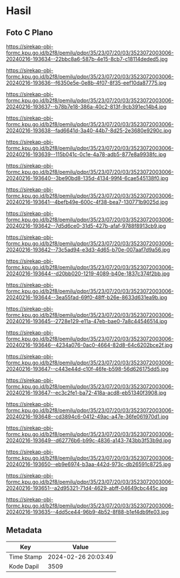 # Hasil

## Foto C Plano

https://sirekap-obj-formc.kpu.go.id/b2f8/pemilu/pdpr/35/23/07/20/03/3523072003006-20240216-193634--22bbc8a6-587b-4e15-8cb7-c18114deded5.jpg

https://sirekap-obj-formc.kpu.go.id/b2f8/pemilu/pdpr/35/23/07/20/03/3523072003006-20240216-193636--f6350e5e-0e8b-4f07-8f35-eef10da87775.jpg

https://sirekap-obj-formc.kpu.go.id/b2f8/pemilu/pdpr/35/23/07/20/03/3523072003006-20240216-193637--b78b7e18-386a-40c2-813f-9cb391ec14b4.jpg

https://sirekap-obj-formc.kpu.go.id/b2f8/pemilu/pdpr/35/23/07/20/03/3523072003006-20240216-193638--fad6641d-3a40-44b7-8d25-2e3680e9290c.jpg

https://sirekap-obj-formc.kpu.go.id/b2f8/pemilu/pdpr/35/23/07/20/03/3523072003006-20240216-193639--115b041c-0c1e-4a78-adb5-877e8a9938fc.jpg

https://sirekap-obj-formc.kpu.go.id/b2f8/pemilu/pdpr/35/23/07/20/03/3523072003006-20240216-193640--3be90bd8-135d-4134-99f4-6cae545138f0.jpg

https://sirekap-obj-formc.kpu.go.id/b2f8/pemilu/pdpr/35/23/07/20/03/3523072003006-20240216-193641--4befb49e-600c-4f38-bea7-130771b9025d.jpg

https://sirekap-obj-formc.kpu.go.id/b2f8/pemilu/pdpr/35/23/07/20/03/3523072003006-20240216-193642--7d5d6ce0-31d5-427b-afaf-9788f8913cb9.jpg

https://sirekap-obj-formc.kpu.go.id/b2f8/pemilu/pdpr/35/23/07/20/03/3523072003006-20240216-193642--73c5ad94-e3d3-4d65-b70e-007aaf7d9a56.jpg

https://sirekap-obj-formc.kpu.go.id/b2f8/pemilu/pdpr/35/23/07/20/03/3523072003006-20240216-193644--d20bb020-1219-4089-b40e-1837c374f2bb.jpg

https://sirekap-obj-formc.kpu.go.id/b2f8/pemilu/pdpr/35/23/07/20/03/3523072003006-20240216-193644--3ea55fad-69f0-48ff-b26e-8633d631ea9b.jpg

https://sirekap-obj-formc.kpu.go.id/b2f8/pemilu/pdpr/35/23/07/20/03/3523072003006-20240216-193645--2728e129-e11a-47eb-bae0-7a8c44546514.jpg

https://sirekap-obj-formc.kpu.go.id/b2f8/pemilu/pdpr/35/23/07/20/03/3523072003006-20240216-193646--4234a076-0ac0-4664-82d8-64c6202bce2f.jpg

https://sirekap-obj-formc.kpu.go.id/b2f8/pemilu/pdpr/35/23/07/20/03/3523072003006-20240216-193647--c443e44d-c10f-46fe-b598-56d626175dd5.jpg

https://sirekap-obj-formc.kpu.go.id/b2f8/pemilu/pdpr/35/23/07/20/03/3523072003006-20240216-193647--ec3c2fe1-ba72-418a-acd8-eb51340f3908.jpg

https://sirekap-obj-formc.kpu.go.id/b2f8/pemilu/pdpr/35/23/07/20/03/3523072003006-20240216-193648--cd3894c6-0412-49ac-a47e-36fe061970d1.jpg

https://sirekap-obj-formc.kpu.go.id/b2f8/pemilu/pdpr/35/23/07/20/03/3523072003006-20240216-193649--d62776b6-b99c-4836-a143-743bb3f53b9d.jpg

https://sirekap-obj-formc.kpu.go.id/b2f8/pemilu/pdpr/35/23/07/20/03/3523072003006-20240216-193650--eb9e6974-b3aa-442d-973c-db26591c8725.jpg

https://sirekap-obj-formc.kpu.go.id/b2f8/pemilu/pdpr/35/23/07/20/03/3523072003006-20240216-193651--a2d95321-71d4-4629-abff-04649cbc445c.jpg

https://sirekap-obj-formc.kpu.go.id/b2f8/pemilu/pdpr/35/23/07/20/03/3523072003006-20240216-193635--4dd5ce44-96b9-4b52-8f88-b1ef4db9fe03.jpg


## Metadata

| Key        | Value               |
| ---------- | ------------------- |
| Time Stamp | 2024-02-26 20:03:49 |
| Kode Dapil | 3509                |



